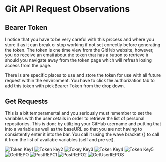 # Git API Request Observations

## Bearer Token
I notice that you have to be very careful with this process and where you store it as it can break or stop working if not set correctly before generating the token. The token is one time view from the GitHub website, however, you do receive an email about the token that has a button to retrieve it should you navigate away from the token page which will refresh losing access from the page. 

There is are specific places to use and store the token for use with all future request within the environment. You have to click the authorization tab to add this token with pick Bearer Token from the drop down. 

## Get Requests
This is a bit temperamental and you seriously must remember to set the variables with the user details in order to retrieve the list of personal repositories. This is done by utilizing your GitHub username and putting that into a variable as well as the baseURL so that you are not having to consistently enter it into the bar. You call it using the wave bracket {} to call it from the list of available variables (self and pre set).

![Token Key1](https://res.cloudinary.com/dgls7u3iq/image/upload/v1724974207/usertokensetup.github.postman_gjxivm.jpg)
![Token Key2](https://res.cloudinary.com/dgls7u3iq/image/upload/v1724974207/usertokensetuprepositorypermissions.github.postman_z4jflo.jpg)
![Tokey Key3](https://res.cloudinary.com/dgls7u3iq/image/upload/v1724974207/usertokensetuptokenexpiration.github.postman_oix8th.jpg)
![Token Key4](https://res.cloudinary.com/dgls7u3iq/image/upload/v1724974207/usertokensetuprepositoryaccess.github.postman_mzgpbq.jpg)
![Token Key5](https://res.cloudinary.com/dgls7u3iq/image/upload/v1724974207/usertokensetupauthorization.github.postman_ay21ny.jpg)
![GetREPO](https://res.cloudinary.com/dgls7u3iq/image/upload/v1724974207/usertokengetrequest.github.postman_nqiktm.jpg)
![PostREPO1](https://res.cloudinary.com/dgls7u3iq/image/upload/v1724985261/createrepopt2.github.postman_w61m3h.jpg)
![PostREPO2](https://res.cloudinary.com/dgls7u3iq/image/upload/v1724985261/createrepopt2repolistcreatedrepo.github.postman_qcffhd.jpg)
![GetUserREPOS](https://res.cloudinary.com/dgls7u3iq/image/upload/v1725133344/getuserreposapi.github.postman_ydub9r.jpg)
